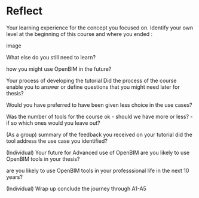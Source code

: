 # Reflect
Your learning experience for the concept you focused on.
Identify your own level at the beginning of this course and where you ended :

image

What else do you still need to learn?

how you might use OpenBIM in the future?

Your process of developing the tutorial
Did the process of the course enable you to answer or define questions that you might need later for thesis?

Would you have preferred to have been given less choice in the use cases?

Was the number of tools for the course ok - should we have more or less? - if so which ones would you leave out?

(As a group) summary of the feedback you received on your tutorial
did the tool address the use case you identified?

(Individual) Your future for Advanced use of OpenBIM
are you likely to use OpenBIM tools in your thesis?

are you likely to use OpenBIM tools in your professsional life in the next 10 years?

(Individual) Wrap up
conclude the journey through A1-A5
